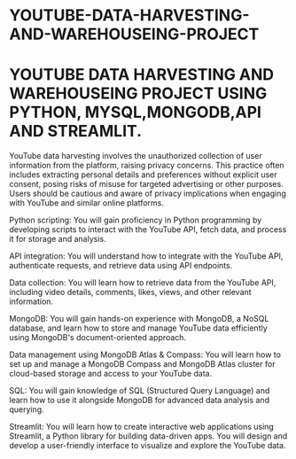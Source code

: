 # YOUTUBE-DATA-HARVESTING-AND-WAREHOUSEING-PROJECT
# YOUTUBE DATA HARVESTING AND WAREHOUSEING PROJECT USING PYTHON, MYSQL,MONGODB,API AND STREAMLIT.
YouTube data harvesting involves the unauthorized collection of user information from the platform, raising privacy concerns. This practice often includes extracting personal details and preferences without explicit user consent, posing risks of misuse for targeted advertising or other purposes. Users should be cautious and aware of privacy implications when engaging with YouTube and similar online platforms.

Python scripting: You will gain proficiency in Python programming by developing scripts to interact with the YouTube API, fetch data, and process it for storage and analysis.

API integration: You will understand how to integrate with the YouTube API, authenticate requests, and retrieve data using API endpoints.

Data collection: You will learn how to retrieve data from the YouTube API, including video details, comments, likes, views, and other relevant information.

MongoDB: You will gain hands-on experience with MongoDB, a NoSQL database, and learn how to store and manage YouTube data efficiently using MongoDB's document-oriented approach.

Data management using MongoDB Atlas & Compass: You will learn how to set up and manage a MongoDB Compass and MongoDB Atlas cluster for cloud-based storage and access to your YouTube data.

SQL: You will gain knowledge of SQL (Structured Query Language) and learn how to use it alongside MongoDB for advanced data analysis and querying.

Streamlit: You will learn how to create interactive web applications using Streamlit, a Python library for building data-driven apps. You will design and develop a user-friendly interface to visualize and explore the YouTube data.

